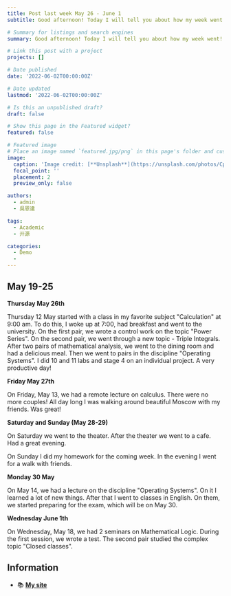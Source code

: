 ```yaml
---
title: Post last week May 26 - June 1
subtitle: Good afternoon! Today I will tell you about how my week went!

# Summary for listings and search engines
summary: Good afternoon! Today I will tell you about how my week went!

# Link this post with a project
projects: []

# Date published
date: '2022-06-02T00:00:00Z'

# Date updated
lastmod: '2022-06-02T00:00:00Z'

# Is this an unpublished draft?
draft: false

# Show this page in the Featured widget?
featured: false

# Featured image
# Place an image named `featured.jpg/png` in this page's folder and customize its options here.
image:
  caption: 'Image credit: [**Unsplash**](https://unsplash.com/photos/CpkOjOcXdUY)'
  focal_point: ''
  placement: 2
  preview_only: false

authors:
  - admin
  - 吳恩達

tags:
  - Academic
  - 开源

categories:
  - Demo
  - 
---
```


## May 19-25

**Thursday May 26th**

Thursday 12 May started with a class in my favorite subject "Calculation" at 9:00 am. To do this, I woke up at 7:00, had breakfast and went to the university. On the first pair, we wrote a control work on the topic "Power Series". On the second pair, we went through a new topic - Triple Integrals. After two pairs of mathematical analysis, we went to the dining room and had a delicious meal. Then we went to pairs in the discipline "Operating Systems". I did 10 and 11 labs and stage 4 on an individual project. A very productive day!


**Friday May 27th**

On Friday, May 13, we had a remote lecture on calculus. There were no more couples! All day long I was walking around beautiful Moscow with my friends. Was great!

**Saturday and Sunday (May 28-29)**

On Saturday we went to the theater. After the theater we went to a cafe. Had a great evening.

On Sunday I did my homework for the coming week. In the evening I went for a walk with friends.

**Monday 30 May**

On May 14, we had a lecture on the discipline "Operating Systems". On it I learned a lot of new things. After that I went to classes in English. On them, we started preparing for the exam, which will be on May 30.

**Wednesday June 1th**

On Wednesday, May 18, we had 2 seminars on Mathematical Logic. During the first session, we wrote a test. The second pair studied the complex topic "Closed classes".


## Information

- 📚 [**My site**](https://kvpodjhyarova.github.io/)






